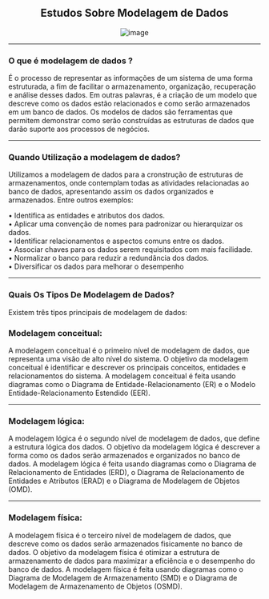  <div align="center">

## Estudos Sobre Modelagem de Dados 

![image](https://user-images.githubusercontent.com/114547875/236554431-7196f97d-e0e6-41f1-96a8-1f075c6cf218.png)

 </div>
 
 ----------------------------------------------------------------------------------------------------------------------------------------------------------------

### O que é modelagem de dados ?

É o processo de representar as informações de um sistema de uma forma estruturada, a fim de facilitar o armazenamento, organização, recuperação e análise desses dados. Em outras palavras, é a criação de um modelo que descreve como os dados estão relacionados e como serão armazenados em um banco de dados. Os modelos de dados são ferramentas que permitem demonstrar como serão construídas as estruturas de dados que darão suporte aos processos de negócios.

--------------------------------------------------------------------------------------------------------------------------------------------------------------------

### Quando Utilização a modelagem de dados?

Utilizamos a modelagem de dados para a cronstrução de estruturas de armazenamentos, onde contemplam todas as atividades relacionadas ao banco de dados, apresentando assim os dados organizados e armazenados. Entre outros exemplos:

• Identifica as entidades e atributos dos dados. <br/>
• Aplicar uma convenção de nomes para padronizar ou hierarquizar os dados. <br/>
• Identificar relacionamentos e aspectos comuns entre os dados. <br/>
• Associar chaves para os dados serem requisitados com mais facilidade. <br/>
• Normalizar o banco para reduzir a redundância dos dados. <br/>
• Diversificar os dados para melhorar o desempenho <br/> 

----------------------------------------------------------------------------------------------------------------------------------------------------------------------

### Quais Os Tipos De Modelagem de Dados?

Existem três tipos principais de modelagem de dados:

### Modelagem conceitual:

A modelagem conceitual é o primeiro nível de modelagem de dados, que representa uma visão de alto nível do sistema. O objetivo da modelagem conceitual é identificar e descrever os principais conceitos, entidades e relacionamentos do sistema. A modelagem conceitual é feita usando diagramas como o Diagrama de Entidade-Relacionamento (ER) e o Modelo Entidade-Relacionamento Estendido (EER).

--------------------------------------------------------------------------------------------------------------------------------------------------------------------

### Modelagem lógica:

A modelagem lógica é o segundo nível de modelagem de dados, que define a estrutura lógica dos dados. O objetivo da modelagem lógica é descrever a forma como os dados serão armazenados e organizados no banco de dados. A modelagem lógica é feita usando diagramas como o Diagrama de Relacionamento de Entidades (ERD), o Diagrama de Relacionamento de Entidades e Atributos (ERAD) e o Diagrama de Modelagem de Objetos (OMD).

--------------------------------------------------------------------------------------------------------------------------------------------------------------------

### Modelagem física:

A modelagem física é o terceiro nível de modelagem de dados, que descreve como os dados serão armazenados fisicamente no banco de dados. O objetivo da modelagem física é otimizar a estrutura de armazenamento de dados para maximizar a eficiência e o desempenho do banco de dados. A modelagem física é feita usando diagramas como o Diagrama de Modelagem de Armazenamento (SMD) e o Diagrama de Modelagem de Armazenamento de Objetos (OSMD).

